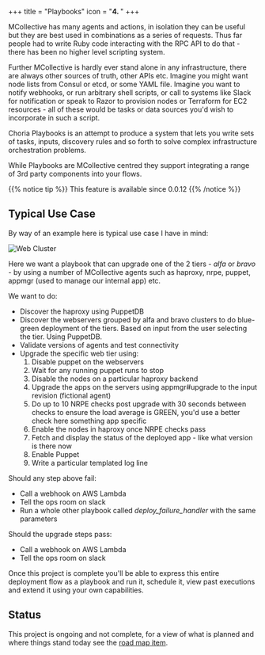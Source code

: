 +++
title = "Playbooks"
icon = "<b>4. </b>"
+++

MCollective has many agents and actions, in isolation they can be useful but they are best used in combinations as a series of requests.  Thus far people had to write Ruby code interacting with the RPC API to do that - there has been no higher level scripting system.

Further MCollective is hardly ever stand alone in any infrastructure, there are always other sources of truth, other APIs etc.  Imagine you might want node lists from Consul or etcd, or some YAML file.  Imagine you want to notify webhooks, or run arbitrary shell scripts, or call to systems like Slack for notification or speak to Razor to provision nodes or Terraform for EC2 resources - all of these would be tasks or data sources you'd wish to incorporate in such a script.

Choria Playbooks is an attempt to produce a system that lets you write sets of tasks, inputs, discovery rules and so forth to solve complex infrastructure orchestration problems.

While Playbooks are MCollective centred they support integrating a range of 3rd party components into your flows.

{{% notice tip %}}
This feature is available since 0.0.12
{{% /notice %}}

## Typical Use Case

By way of an example here is typical use case I have in mind:

![Web Cluster](/docs/playbooks-use-case.png)

Here we want a playbook that can upgrade one of the 2 tiers - *alfa* or *bravo* - by using a number of MCollective agents such as haproxy, nrpe, puppet, appmgr (used to manage our internal app) etc.

We want to do:

  * Discover the haproxy using PuppetDB
  * Discover the webservers grouped by alfa and bravo clusters to do blue-green deployment of the tiers. Based on input from the user selecting the tier. Using PuppetDB.
  * Validate versions of agents and test connectivity
  * Upgrade the specific web tier using:
    1. Disable puppet on the webservers
    1. Wait for any running puppet runs to stop
    1. Disable the nodes on a particular haproxy backend
    1. Upgrade the apps on the servers using appmgr#upgrade to the input revision (fictional agent)
    1. Do up to 10 NRPE checks post upgrade with 30 seconds between checks to ensure the load average is GREEN, you'd use a better check here something app specific
    1. Enable the nodes in haproxy once NRPE checks pass
    1. Fetch and display the status of the deployed app - like what version is there now
    1. Enable Puppet
    1. Write a particular templated log line

Should any step above fail:

  * Call a webhook on AWS Lambda
  * Tell the ops room on slack
  * Run a whole other playbook called *deploy_failure_handler* with the same parameters

Should the upgrade steps pass:

  * Call a webhook on AWS Lambda
  * Tell the ops room on slack

Once this project is complete you'll be able to express this entire deployment flow as a playbook and run it, schedule it, view past executions and extend it using your own capabilities.

## Status

This project is ongoing and not complete, for a view of what is planned and where things stand today see the [road map item](/docs/roadmap/playbooks/).
